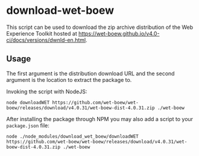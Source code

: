 # download-wet-boew

This script can be used to download the zip archive distribution of the 
Web Experience Toolkit hosted at 
https://wet-boew.github.io/v4.0-ci/docs/versions/dwnld-en.html. 

## Usage
The first argument is the distribution download URL and the second argument is 
the location to extract the package to.

Invoking the script with NodeJS:
```
node downloadWET https://github.com/wet-boew/wet-boew/releases/download/v4.0.31/wet-boew-dist-4.0.31.zip ./wet-boew
```

After installing the package through NPM you may also add a script to your 
`package.json` file:
```
node ./node_modules/download_wet_boew/downloadWET https://github.com/wet-boew/wet-boew/releases/download/v4.0.31/wet-boew-dist-4.0.31.zip ./wet-boew
```
